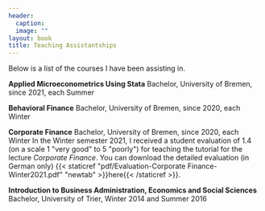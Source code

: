 ```yaml
---
header: 
  caption: 
  image: ""
layout: book
title: Teaching Assistantships
---
```


Below is a list of the courses I have been assisting in. 

**Applied Microeconometrics Using Stata**
Bachelor, University of Bremen, since 2021, each Summer

**Behavioral Finance**
Bachelor, University of Bremen, since 2020, each Winter

**Corporate Finance**
Bachelor, University of Bremen, since 2020, each Winter
In the Winter semester 2021, I received a student evaluation of 1.4 (on a scale 1 "very good" to 5 "poorly") for teaching the tutorial for the lecture _Corporate Finance_. You can download the detailed evaluation (in German only) {{< staticref "pdf/Evaluation-Corporate Finance-Winter2021.pdf" "newtab" >}}here{{< /staticref >}}. 

**Introduction to Business Administration, Economics and Social Sciences**
Bachelor, University of Trier, Winter 2014 and Summer 2016
